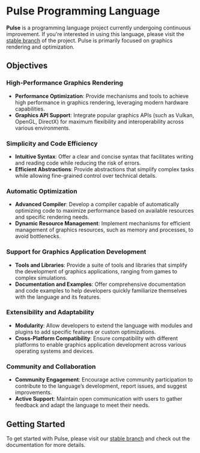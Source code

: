 # Pulse Programming Language

**Pulse** is a programming language project currently undergoing continuous improvement. If you're interested in using this language, please visit the [stable branch](https://github.com/Gopmyc/Pulse.git) of the project. Pulse is primarily focused on graphics rendering and optimization.

## Objectives

### High-Performance Graphics Rendering
- **Performance Optimization**: Provide mechanisms and tools to achieve high performance in graphics rendering, leveraging modern hardware capabilities.
- **Graphics API Support**: Integrate popular graphics APIs (such as Vulkan, OpenGL, DirectX) for maximum flexibility and interoperability across various environments.

### Simplicity and Code Efficiency
- **Intuitive Syntax**: Offer a clear and concise syntax that facilitates writing and reading code while reducing the risk of errors.
- **Efficient Abstractions**: Provide abstractions that simplify complex tasks while allowing fine-grained control over technical details.

### Automatic Optimization
- **Advanced Compiler**: Develop a compiler capable of automatically optimizing code to maximize performance based on available resources and specific rendering needs.
- **Dynamic Resource Management**: Implement mechanisms for efficient management of graphics resources, such as memory and processes, to avoid bottlenecks.

### Support for Graphics Application Development
- **Tools and Libraries**: Provide a suite of tools and libraries that simplify the development of graphics applications, ranging from games to complex simulations.
- **Documentation and Examples**: Offer comprehensive documentation and code examples to help developers quickly familiarize themselves with the language and its features.

### Extensibility and Adaptability
- **Modularity**: Allow developers to extend the language with modules and plugins to add specific features or custom optimizations.
- **Cross-Platform Compatibility**: Ensure compatibility with different platforms to enable graphics application development across various operating systems and devices.

### Community and Collaboration
- **Community Engagement**: Encourage active community participation to contribute to the language’s development, report issues, and suggest improvements.
- **Active Support**: Maintain open communication with users to gather feedback and adapt the language to meet their needs.

## Getting Started

To get started with Pulse, please visit our [stable branch](https://github.com/Gopmyc/Pulse.git) and check out the documentation for more details.

